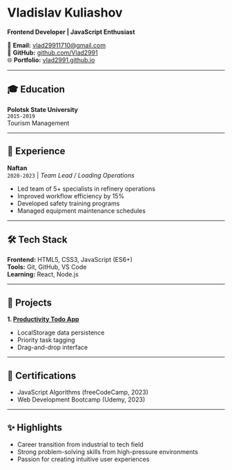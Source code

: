 # Vladislav Kuliashov  
**Frontend Developer | JavaScript Enthusiast**  

📧 **Email:** vlad29911710@gmail.com  
🔗 **GitHub:** [github.com/Vlad2991](https://github.com/Vlad2991)  
🌐 **Portfolio:** [vlad2991.github.io](https://vlad2991.github.io)  

---

## 🎓 Education  
**Polotsk State University**  
`2015-2019`  
Tourism Management  

---

## 💼 Experience  

**Naftan**  
`2020-2023` | *Team Lead / Loading Operations*  
- Led team of 5+ specialists in refinery operations  
- Improved workflow efficiency by 15%  
- Developed safety training programs  
- Managed equipment maintenance schedules  

---

## 🛠 Tech Stack  
**Frontend:** HTML5, CSS3, JavaScript (ES6+)  
**Tools:** Git, GitHub, VS Code  
**Learning:** React, Node.js  

---

## 🚀 Projects  
**1. [Productivity Todo App](https://github.com/Vlad2991/todo-app)**  
- LocalStorage data persistence  
- Priority task tagging  
- Drag-and-drop interface  

---

## 📜 Certifications  
- JavaScript Algorithms (freeCodeCamp, 2023)  
- Web Development Bootcamp (Udemy, 2023)  

---

## ✨ Highlights  
- Career transition from industrial to tech field  
- Strong problem-solving skills from high-pressure environments  
- Passion for creating intuitive user experiences
